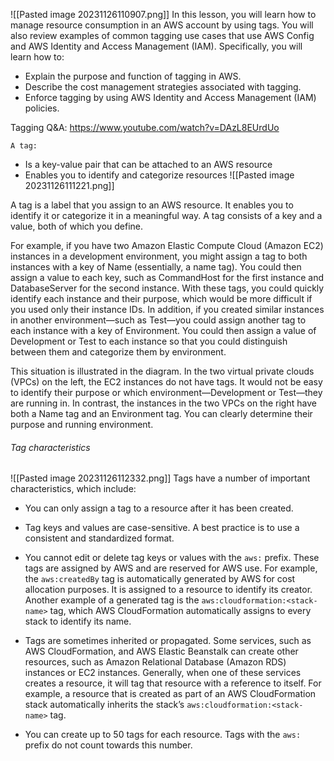 ![[Pasted image 20231126110907.png]]
In this lesson, you will learn how to manage resource consumption in an AWS account by using tags. You will also review examples of common tagging use cases that use AWS Config and AWS Identity and Access Management (IAM).
Specifically, you will learn how to:
- Explain the purpose and function of tagging in AWS. 
- Describe the cost management strategies associated with tagging.
- Enforce tagging by using AWS Identity and Access Management (IAM) policies.

Tagging Q&A:
https://www.youtube.com/watch?v=DAzL8EUrdUo

`A tag:`
- Is a key-value pair that can be attached to an AWS resource
- Enables you to identify and categorize resources
![[Pasted image 20231126111221.png]]

A tag is a label that you assign to an AWS resource. It enables you to identify it or categorize it in a meaningful way. A tag consists of a key and a value, both of which you define.

For example, if you have two Amazon Elastic Compute Cloud (Amazon EC2) instances in a development environment, you might assign a tag to both instances with a key of Name (essentially, a name tag). You could then assign a value to each key, such as CommandHost for the first instance and DatabaseServer for the second instance. With these tags, you could quickly identify each instance and their purpose, which would be more difficult if you used only their instance IDs. In addition, if you created similar instances in another environment—such as Test—you could assign another tag to each instance with a key of Environment. You could then assign a value of Development or Test to each instance so that you could distinguish between them and categorize them by environment.

This situation is illustrated in the diagram. In the two virtual private clouds (VPCs) on the left, the EC2 instances do not have tags. It would not be easy to identify their purpose or which environment—Development or Test—they are running in. In contrast, the instances in the two VPCs on the right have both a Name tag and an Environment tag. You can clearly determine their purpose and running environment.

###### Tag characteristics
![[Pasted image 20231126112332.png]]
Tags have a number of important characteristics, which include:
- You can only assign a tag to a resource after it has been created.

- Tag keys and values are case-sensitive. A best practice is to use a consistent and standardized format.
  
- You cannot edit or delete tag keys or values with the `aws:` prefix. These tags are assigned by AWS and are reserved for AWS use. For example, the `aws:createdBy` tag is automatically generated by AWS for cost allocation purposes. It is assigned to a resource to identify its creator. Another example of a generated tag is the `aws:cloudformation:<stack-name>` tag, which AWS CloudFormation automatically assigns to every stack to identify its name.
  
- Tags are sometimes inherited or propagated. Some services, such as AWS CloudFormation, and AWS Elastic Beanstalk can create other resources, such as Amazon Relational Database (Amazon RDS) instances or EC2 instances. Generally, when one of these services creates a resource, it will tag that resource with a reference to itself. For example, a resource that is created as part of an AWS CloudFormation stack automatically inherits the stack’s `aws:cloudformation:<stack-name>` tag.
  
- You can create up to 50 tags for each resource. Tags with the `aws:` prefix do not count towards this number.